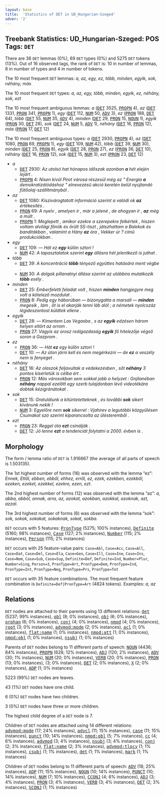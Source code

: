 ```yaml
---
layout: base
title:  'Statistics of DET in UD_Hungarian-Szeged'
udver: '2'
---
```


## Treebank Statistics: UD_Hungarian-Szeged: POS Tags: `DET`

There are 36 `DET` lemmas (0%), 69 `DET` types (0%) and 5275 `DET` tokens (13%).
Out of 16 observed tags, the rank of `DET` is: 10 in number of lemmas, 8 in number of types and 4 in number of tokens.

The 10 most frequent `DET` lemmas: <em>a, az, egy, ez, több, minden, egyik, sok, néhány, más</em>

The 10 most frequent `DET` types:  <em>a, az, egy, több, minden, egyik, ez, néhány, sok, ezt</em>

The 10 most frequent ambiguous lemmas: <em>a</em> (<tt><a href="hu_szeged-pos-DET.html">DET</a></tt> 3525, <tt><a href="hu_szeged-pos-PROPN.html">PROPN</a></tt> 4), <em>az</em> (<tt><a href="hu_szeged-pos-DET.html">DET</a></tt> 1331, <tt><a href="hu_szeged-pos-PRON.html">PRON</a></tt> 341, <tt><a href="hu_szeged-pos-PROPN.html">PROPN</a></tt> 1), <em>egy</em> (<tt><a href="hu_szeged-pos-DET.html">DET</a></tt> 112, <tt><a href="hu_szeged-pos-NUM.html">NUM</a></tt> 50, <tt><a href="hu_szeged-pos-ADV.html">ADV</a></tt> 3), <em>ez</em> (<tt><a href="hu_szeged-pos-PRON.html">PRON</a></tt> 188, <tt><a href="hu_szeged-pos-DET.html">DET</a></tt> 64), <em>több</em> (<tt><a href="hu_szeged-pos-DET.html">DET</a></tt> 55, <tt><a href="hu_szeged-pos-NUM.html">NUM</a></tt> 35, <tt><a href="hu_szeged-pos-ADV.html">ADV</a></tt> 4), <em>minden</em> (<tt><a href="hu_szeged-pos-DET.html">DET</a></tt> 29, <tt><a href="hu_szeged-pos-PRON.html">PRON</a></tt> 15, <tt><a href="hu_szeged-pos-NOUN.html">NOUN</a></tt> 1), <em>egyik</em> (<tt><a href="hu_szeged-pos-PRON.html">PRON</a></tt> 30, <tt><a href="hu_szeged-pos-DET.html">DET</a></tt> 28), <em>sok</em> (<tt><a href="hu_szeged-pos-DET.html">DET</a></tt> 24, <tt><a href="hu_szeged-pos-NUM.html">NUM</a></tt> 5, <tt><a href="hu_szeged-pos-ADV.html">ADV</a></tt> 1), <em>néhány</em> (<tt><a href="hu_szeged-pos-DET.html">DET</a></tt> 16, <tt><a href="hu_szeged-pos-PRON.html">PRON</a></tt> 12), <em>más</em> (<tt><a href="hu_szeged-pos-PRON.html">PRON</a></tt> 17, <tt><a href="hu_szeged-pos-DET.html">DET</a></tt> 12)

The 10 most frequent ambiguous types:  <em>a</em> (<tt><a href="hu_szeged-pos-DET.html">DET</a></tt> 2930, <tt><a href="hu_szeged-pos-PROPN.html">PROPN</a></tt> 4), <em>az</em> (<tt><a href="hu_szeged-pos-DET.html">DET</a></tt> 1080, <tt><a href="hu_szeged-pos-PRON.html">PRON</a></tt> 69, <tt><a href="hu_szeged-pos-PROPN.html">PROPN</a></tt> 1), <em>egy</em> (<tt><a href="hu_szeged-pos-DET.html">DET</a></tt> 109, <tt><a href="hu_szeged-pos-NUM.html">NUM</a></tt> 42), <em>több</em> (<tt><a href="hu_szeged-pos-DET.html">DET</a></tt> 39, <tt><a href="hu_szeged-pos-NUM.html">NUM</a></tt> 30), <em>minden</em> (<tt><a href="hu_szeged-pos-DET.html">DET</a></tt> 25, <tt><a href="hu_szeged-pos-PRON.html">PRON</a></tt> 8), <em>egyik</em> (<tt><a href="hu_szeged-pos-DET.html">DET</a></tt> 28, <tt><a href="hu_szeged-pos-PRON.html">PRON</a></tt> 27), <em>ez</em> (<tt><a href="hu_szeged-pos-PRON.html">PRON</a></tt> 36, <tt><a href="hu_szeged-pos-DET.html">DET</a></tt> 10), <em>néhány</em> (<tt><a href="hu_szeged-pos-DET.html">DET</a></tt> 16, <tt><a href="hu_szeged-pos-PRON.html">PRON</a></tt> 12), <em>sok</em> (<tt><a href="hu_szeged-pos-DET.html">DET</a></tt> 15, <tt><a href="hu_szeged-pos-NUM.html">NUM</a></tt> 3), <em>ezt</em> (<tt><a href="hu_szeged-pos-PRON.html">PRON</a></tt> 23, <tt><a href="hu_szeged-pos-DET.html">DET</a></tt> 12)


* <em>a</em>
  * <tt><a href="hu_szeged-pos-DET.html">DET</a></tt> 2930: <em>Az utolsó hat hónapos időszak azonban <b>a</b> hét elején lejárt .</em>
  * <tt><a href="hu_szeged-pos-PROPN.html">PROPN</a></tt> 4: <em>Nisen kívül Pirot városa részesül még az " Energia <b>a</b> demokratizálódáshoz " elnevezésű akció keretén belül nyújtandó fűtőolaj-szállítmányból .</em>
* <em>az</em>
  * <tt><a href="hu_szeged-pos-DET.html">DET</a></tt> 1080: <em>Kiszivárogtatott információ szerint a valódi ok <b>az</b> értékesítés .</em>
  * <tt><a href="hu_szeged-pos-PRON.html">PRON</a></tt> 69: <em>A nyelv , amelyen ír , már a jelené , de ahogyan ír , <b>az</b> még a múlt .</em>
  * <tt><a href="hu_szeged-pos-PROPN.html">PROPN</a></tt> 1: <em>Meglepett , amikor ezekre a szerepekre felkértek , hiszen voltam alvilági főnök és őrült SS-tiszt , játszhattam a Balekok és banditákban , valamint a Hány <b>az</b> óra , Vekker úr ? című produkciókban .</em>
* <em>egy</em>
  * <tt><a href="hu_szeged-pos-DET.html">DET</a></tt> 109: <em>— Hát ez <b>egy</b> külön sztori !</em>
  * <tt><a href="hu_szeged-pos-NUM.html">NUM</a></tt> 42: <em>A tapasztalatok szerint <b>egy</b> állásra hét jelentkező is juthat .</em>
* <em>több</em>
  * <tt><a href="hu_szeged-pos-DET.html">DET</a></tt> 39: <em>A koncentráció <b>több</b> tényező együttes hatására ment végbe .</em>
  * <tt><a href="hu_szeged-pos-NUM.html">NUM</a></tt> 30: <em>A dolgok pillanatnyi állása szerint az utóbbira mutatkozik <b>több</b> esély .</em>
* <em>minden</em>
  * <tt><a href="hu_szeged-pos-DET.html">DET</a></tt> 25: <em>Emberfeletti feladat volt , hiszen <b>minden</b> hangjegyre meg volt a kötelező mozdulat .</em>
  * <tt><a href="hu_szeged-pos-PRON.html">PRON</a></tt> 8: <em>Pedig egy háborúban — bizonygatta a marsall — <b>minden</b> megesik , lám , őt is el akarják tenni láb alól ; a németek nyolcszáz légideszantost küldtek ellene .</em>
* <em>egyik</em>
  * <tt><a href="hu_szeged-pos-DET.html">DET</a></tt> 28: <em>— Kimentem Las Vegasba , s az <b>egyik</b> edzésen három helyen eltört az orrom .</em>
  * <tt><a href="hu_szeged-pos-PRON.html">PRON</a></tt> 27: <em>Vagyis az orosz reálgazdaság <b>egyik</b> fő hitelezője végső soron a Gazprom .</em>
* <em>ez</em>
  * <tt><a href="hu_szeged-pos-PRON.html">PRON</a></tt> 36: <em>— Hát <b>ez</b> egy külön sztori !</em>
  * <tt><a href="hu_szeged-pos-DET.html">DET</a></tt> 10: <em>— Az úton járni kell és nem megérkezni — de <b>ez</b> a veszély nem is fenyeget .</em>
* <em>néhány</em>
  * <tt><a href="hu_szeged-pos-DET.html">DET</a></tt> 16: <em>Az olaszok feljavultak a védekezésben , sőt <b>néhány</b> 3 pontos kísérletük is célba ért .</em>
  * <tt><a href="hu_szeged-pos-PRON.html">PRON</a></tt> 12: <em>Más városokban sem sokkal jobb a helyzet : Gnjilanéban <b>néhány</b> nappal ezelőtt egy szerb tulajdonban lévő videotékára dobtak kézigránátokat .</em>
* <em>sok</em>
  * <tt><a href="hu_szeged-pos-DET.html">DET</a></tt> 15: <em>Gratulálunk a kitüntetetteknek , és további <b>sok</b> sikert kívánunk nekik !</em>
  * <tt><a href="hu_szeged-pos-NUM.html">NUM</a></tt> 3: <em>Egyelőre nem <b>sok</b> sikerrel : Vjahirev a legutóbbi közgyűlésen Csumakot szó szerint kiparancsolta az ülésteremből .</em>
* <em>ezt</em>
  * <tt><a href="hu_szeged-pos-PRON.html">PRON</a></tt> 23: <em>Reggel óta <b>ezt</b> csinálják .</em>
  * <tt><a href="hu_szeged-pos-DET.html">DET</a></tt> 12: <em>Jó lenne <b>ezt</b> a tendenciát folytatni a 2000. évben is .</em>

## Morphology

The form / lemma ratio of `DET` is 1.916667 (the average of all parts of speech is 1.503135).

The 1st highest number of forms (16) was observed with the lemma “ez”: <em>Ennek, Ettől, ebben, ebből, ehhez, erről, ez, ezek, ezekben, ezekből, ezeken, ezeket, ezekkel, ezekre, ezen, ezt</em>.

The 2nd highest number of forms (12) was observed with the lemma “az”: <em>a, abba, abból, annak, arra, az, azokat, azokban, azokkal, azoknak, azt, azzal</em>.

The 3rd highest number of forms (6) was observed with the lemma “sok”: <em>sok, sokak, sokakat, sokaknak, sokat, sokba</em>.

`DET` occurs with 5 features: <tt><a href="hu_szeged-feat-PronType.html">PronType</a></tt> (5275; 100% instances), <tt><a href="hu_szeged-feat-Definite.html">Definite</a></tt> (5160; 98% instances), <tt><a href="hu_szeged-feat-Case.html">Case</a></tt> (127; 2% instances), <tt><a href="hu_szeged-feat-Number.html">Number</a></tt> (115; 2% instances), <tt><a href="hu_szeged-feat-Person.html">Person</a></tt> (115; 2% instances)

`DET` occurs with 25 feature-value pairs: `Case=Abl`, `Case=Acc`, `Case=All`, `Case=Dat`, `Case=Del`, `Case=Ela`, `Case=Gen`, `Case=Ill`, `Case=Ine`, `Case=Ins`, `Case=Nom`, `Case=Sub`, `Case=Sup`, `Definite=Def`, `Definite=Ind`, `Number=Plur`, `Number=Sing`, `Person=3`, `PronType=Art`, `PronType=Dem`, `PronType=Ind`, `PronType=Int`, `PronType=Neg`, `PronType=Prs`, `PronType=Tot`

`DET` occurs with 35 feature combinations.
The most frequent feature combination is `Definite=Def|PronType=Art` (4824 tokens).
Examples: <em>a, az</em>


## Relations

`DET` nodes are attached to their parents using 13 different relations: <tt><a href="hu_szeged-dep-det.html">det</a></tt> (5237; 99% instances), <tt><a href="hu_szeged-dep-obl.html">obl</a></tt> (8; 0% instances), <tt><a href="hu_szeged-dep-obj.html">obj</a></tt> (6; 0% instances), <tt><a href="hu_szeged-dep-orphan.html">orphan</a></tt> (6; 0% instances), <tt><a href="hu_szeged-dep-conj.html">conj</a></tt> (4; 0% instances), <tt><a href="hu_szeged-dep-nmod.html">nmod</a></tt> (4; 0% instances), <tt><a href="hu_szeged-dep-root.html">root</a></tt> (3; 0% instances), <tt><a href="hu_szeged-dep-advmod-mode.html">advmod:mode</a></tt> (2; 0% instances), <tt><a href="hu_szeged-dep-acl.html">acl</a></tt> (1; 0% instances), <tt><a href="hu_szeged-dep-flat-name.html">flat:name</a></tt> (1; 0% instances), <tt><a href="hu_szeged-dep-nmod-att.html">nmod:att</a></tt> (1; 0% instances), <tt><a href="hu_szeged-dep-nmod-obl.html">nmod:obl</a></tt> (1; 0% instances), <tt><a href="hu_szeged-dep-nsubj.html">nsubj</a></tt> (1; 0% instances)

Parents of `DET` nodes belong to 11 different parts of speech: <tt><a href="hu_szeged-pos-NOUN.html">NOUN</a></tt> (4436; 84% instances), <tt><a href="hu_szeged-pos-PROPN.html">PROPN</a></tt> (628; 12% instances), <tt><a href="hu_szeged-pos-ADJ.html">ADJ</a></tt> (120; 2% instances), <tt><a href="hu_szeged-pos-ADV.html">ADV</a></tt> (30; 1% instances), <tt><a href="hu_szeged-pos-NUM.html">NUM</a></tt> (20; 0% instances), <tt><a href="hu_szeged-pos-VERB.html">VERB</a></tt> (20; 0% instances), <tt><a href="hu_szeged-pos-PRON.html">PRON</a></tt> (13; 0% instances),  (3; 0% instances), <tt><a href="hu_szeged-pos-DET.html">DET</a></tt> (2; 0% instances), <tt><a href="hu_szeged-pos-X.html">X</a></tt> (2; 0% instances), <tt><a href="hu_szeged-pos-ADP.html">ADP</a></tt> (1; 0% instances)

5223 (99%) `DET` nodes are leaves.

43 (1%) `DET` nodes have one child.

6 (0%) `DET` nodes have two children.

3 (0%) `DET` nodes have three or more children.

The highest child degree of a `DET` node is 7.

Children of `DET` nodes are attached using 14 different relations: <tt><a href="hu_szeged-dep-advmod-mode.html">advmod:mode</a></tt> (17; 24% instances), <tt><a href="hu_szeged-dep-advcl.html">advcl</a></tt> (11; 15% instances), <tt><a href="hu_szeged-dep-case.html">case</a></tt> (11; 15% instances), <tt><a href="hu_szeged-dep-punct.html">punct</a></tt> (10; 14% instances), <tt><a href="hu_szeged-dep-nmod-obl.html">nmod:obl</a></tt> (5; 7% instances), <tt><a href="hu_szeged-dep-cc.html">cc</a></tt> (4; 6% instances), <tt><a href="hu_szeged-dep-advmod.html">advmod</a></tt> (3; 4% instances), <tt><a href="hu_szeged-dep-nsubj.html">nsubj</a></tt> (3; 4% instances), <tt><a href="hu_szeged-dep-conj.html">conj</a></tt> (2; 3% instances), <tt><a href="hu_szeged-dep-flat-name.html">flat:name</a></tt> (2; 3% instances), <tt><a href="hu_szeged-dep-advmod-tlocy.html">advmod:tlocy</a></tt> (1; 1% instances), <tt><a href="hu_szeged-dep-csubj.html">csubj</a></tt> (1; 1% instances), <tt><a href="hu_szeged-dep-det.html">det</a></tt> (1; 1% instances), <tt><a href="hu_szeged-dep-mark.html">mark</a></tt> (1; 1% instances)

Children of `DET` nodes belong to 11 different parts of speech: <tt><a href="hu_szeged-pos-ADV.html">ADV</a></tt> (18; 25% instances), <tt><a href="hu_szeged-pos-ADP.html">ADP</a></tt> (11; 15% instances), <tt><a href="hu_szeged-pos-NOUN.html">NOUN</a></tt> (10; 14% instances), <tt><a href="hu_szeged-pos-PUNCT.html">PUNCT</a></tt> (10; 14% instances), <tt><a href="hu_szeged-pos-NUM.html">NUM</a></tt> (7; 10% instances), <tt><a href="hu_szeged-pos-CCONJ.html">CCONJ</a></tt> (4; 6% instances), <tt><a href="hu_szeged-pos-ADJ.html">ADJ</a></tt> (3; 4% instances), <tt><a href="hu_szeged-pos-PRON.html">PRON</a></tt> (3; 4% instances), <tt><a href="hu_szeged-pos-VERB.html">VERB</a></tt> (3; 4% instances), <tt><a href="hu_szeged-pos-DET.html">DET</a></tt> (2; 3% instances), <tt><a href="hu_szeged-pos-SCONJ.html">SCONJ</a></tt> (1; 1% instances)

